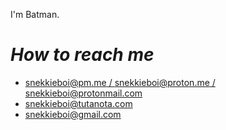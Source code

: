 I'm Batman.
# *How to reach me* 
  - [snekkieboi@pm.me / snekkieboi@proton.me / snekkieboi@protonmail.com](mailto:snekkieboi@proton.me)
  - [snekkieboi@tutanota.com](mailto:snekkieboi@tutanota.com)
  - [snekkieboi@gmail.com](mailto:snekkieboi@gmail.com)

